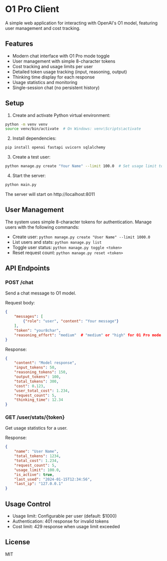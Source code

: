 # O1 Pro Client

A simple web application for interacting with OpenAI's O1 model, featuring user management and cost tracking.

## Features

- Modern chat interface with O1 Pro mode toggle
- User management with simple 8-character tokens
- Cost tracking and usage limits per user
- Detailed token usage tracking (input, reasoning, output)
- Thinking time display for each response
- Usage statistics and monitoring
- Single-session chat (no persistent history)

## Setup

1. Create and activate Python virtual environment:
```bash
python -m venv venv
source venv/bin/activate  # On Windows: venv\Scripts\activate
```

2. Install dependencies:
```bash
pip install openai fastapi uvicorn sqlalchemy
```

3. Create a test user:
```bash
python manage.py create "Your Name" --limit 100.0  # Set usage limit to $100
```

4. Start the server:
```bash
python main.py
```

The server will start on http://localhost:8011

## User Management

The system uses simple 8-character tokens for authentication. Manage users with the following commands:

- Create user: `python manage.py create "User Name" --limit 1000.0`
- List users and stats: `python manage.py list`
- Toggle user status: `python manage.py toggle <token>`
- Reset request count: `python manage.py reset <token>`

## API Endpoints

### POST /chat
Send a chat message to O1 model.

Request body:
```json
{
    "messages": [
        {"role": "user", "content": "Your message"}
    ],
    "token": "your8char",
    "reasoning_effort": "medium"  # "medium" or "high" for O1 Pro mode
}
```

Response:
```json
{
    "content": "Model response",
    "input_tokens": 50,
    "reasoning_tokens": 150,
    "output_tokens": 100,
    "total_tokens": 300,
    "cost": 0.123,
    "user_total_cost": 1.234,
    "request_count": 5,
    "thinking_time": 12.34
}
```

### GET /user/stats/{token}
Get usage statistics for a user.

Response:
```json
{
    "name": "User Name",
    "total_tokens": 1234,
    "total_cost": 1.234,
    "request_count": 5,
    "usage_limit": 100.0,
    "is_active": true,
    "last_used": "2024-01-15T12:34:56",
    "last_ip": "127.0.0.1"
}
```

## Usage Control

- Usage limit: Configurable per user (default: $1000)
- Authentication: 401 response for invalid tokens
- Cost limit: 429 response when usage limit exceeded

## License

MIT 